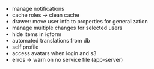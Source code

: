 - manage notifications
- cache roles -> clean cache
- drawer: move user info to properties for generalization
- manage multiple changes for selected users
- hide items in igform
- automated translations from db
- self profile
- access avatars when login and s3
- erros -> warn on no service file (app-server)

